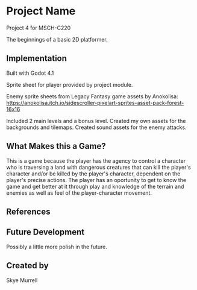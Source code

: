 # Project Name
Project 4 for MSCH-C220

The beginnings of a basic 2D platformer.

## Implementation

Built with Godot 4.1

Sprite sheet for player provided by project module.

Enemy sprite sheets from Legacy Fantasy game assets by Anokolisa: https://anokolisa.itch.io/sidescroller-pixelart-sprites-asset-pack-forest-16x16

Included 2 main levels and a bonus level. Created my own assets for the backgrounds and tilemaps. Created sound assets for the enemy attacks. 

## What Makes this a Game?

This is a game because the player has the agency to control a character who is traversing a land with dangerous creatures that can kill the player's character and/or be killed by the player's character, dependent on the player's precise actions. The player has an oportunity to get to know the game and get better at it through play and knowledge of the terrain and enemies as well as feel of the player-character movement.

## References

## Future Development

Possibly a little more polish in the future.

## Created by

Skye Murrell
